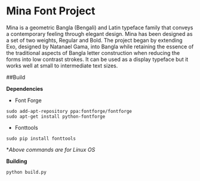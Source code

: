 Mina Font Project
===================

Mina is a geometric Bangla (Bengali) and Latin typeface family that conveys a contemporary feeling through elegant design.
Mina has been designed as a set of two weights, Regular and Bold.
The project began by extending Exo, designed by Natanael Gama, into Bangla while retaining the essence of the traditional aspects of Bangla letter construction when reducing the forms into low contrast strokes.
It can be used as a display typeface but it works well at small to intermediate text sizes.
  
##Build

**Dependencies**
  
* Font Forge

```shell
sudo add-apt-repository ppa:fontforge/fontforge
sudo apt-get install python-fontforge
```
* Fonttools
```shell
sudo pip install fonttools
```
**Above commands are for Linux OS*

**Building**
```python
python build.py
```
